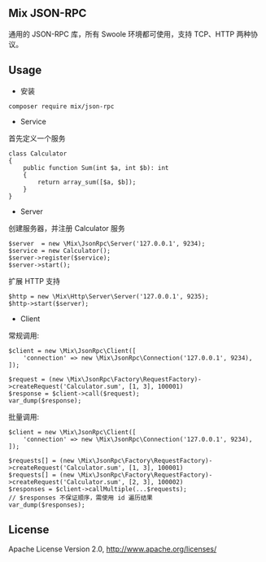 ## Mix JSON-RPC

通用的 JSON-RPC 库，所有 Swoole 环境都可使用，支持 TCP、HTTP 两种协议。

## Usage

- 安装

```
composer require mix/json-rpc
```

- Service

首先定义一个服务

```
class Calculator
{
    public function Sum(int $a, int $b): int
    {
        return array_sum([$a, $b]);
    }
}
```

- Server

创建服务器，并注册 Calculator 服务

```
$server  = new \Mix\JsonRpc\Server('127.0.0.1', 9234);
$service = new Calculator();
$server->register($service);
$server->start();
```

扩展 HTTP 支持

```
$http = new \Mix\Http\Server\Server('127.0.0.1', 9235);
$http->start($server);
```

- Client

常规调用:

```
$client = new \Mix\JsonRpc\Client([
    'connection' => new \Mix\JsonRpc\Connection('127.0.0.1', 9234),
]);

$request = (new \Mix\JsonRpc\Factory\RequestFactory)->createRequest('Calculator.sum', [1, 3], 100001)
$response = $client->call($request);
var_dump($response);
```

批量调用:

```
$client = new \Mix\JsonRpc\Client([
    'connection' => new \Mix\JsonRpc\Connection('127.0.0.1', 9234),
]);

$requests[] = (new \Mix\JsonRpc\Factory\RequestFactory)->createRequest('Calculator.sum', [1, 3], 100001)
$requests[] = (new \Mix\JsonRpc\Factory\RequestFactory)->createRequest('Calculator.sum', [2, 3], 100002)
$responses = $client->callMultiple(...$requests);
// $responses 不保证顺序，需使用 id 遍历结果
var_dump($responses);
```

## License

Apache License Version 2.0, http://www.apache.org/licenses/
